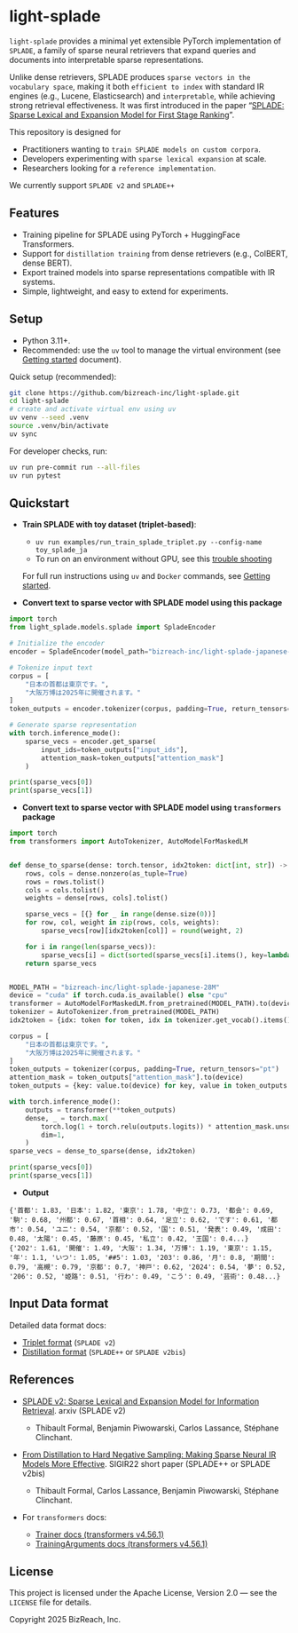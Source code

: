 <!---
Copyright 2025 BizReach, Inc. All rights reserved.

Licensed under the Apache License, Version 2.0 (the "License");
you may not use this file except in compliance with the License.
You may obtain a copy of the License at

    http://www.apache.org/licenses/LICENSE-2.0

Unless required by applicable law or agreed to in writing, software
distributed under the License is distributed on an "AS IS" BASIS,
WITHOUT WARRANTIES OR CONDITIONS OF ANY KIND, either express or implied.
See the License for the specific language governing permissions and
limitations under the License.
-->

# light-splade

`light-splade` provides a minimal yet extensible PyTorch implementation of `SPLADE`, a family of sparse neural retrievers that expand queries and documents into interpretable sparse representations.

Unlike dense retrievers, SPLADE produces `sparse vectors in the vocabulary space`, making it both `efficient to index` with standard IR engines (e.g., Lucene, Elasticsearch) and `interpretable`, while achieving strong retrieval effectiveness. It was first introduced in the paper “[SPLADE: Sparse Lexical and Expansion Model for First Stage Ranking](https://arxiv.org/abs/2107.05720)”.

This repository is designed for

- Practitioners wanting to `train SPLADE models on custom corpora`.
- Developers experimenting with `sparse lexical expansion` at scale.
- Researchers looking for a `reference implementation`.

We currently support `SPLADE v2` and `SPLADE++`

## Features
- Training pipeline for SPLADE using PyTorch + HuggingFace Transformers.
- Support for `distillation training` from dense retrievers (e.g., ColBERT, dense BERT).
- Export trained models into sparse representations compatible with IR systems.
- Simple, lightweight, and easy to extend for experiments.

## Setup

- Python 3.11+.
- Recommended: use the `uv` tool to manage the virtual environment (see [Getting started](docs/getting_started.md) document).

Quick setup (recommended):

```bash
git clone https://github.com/bizreach-inc/light-splade.git
cd light-splade
# create and activate virtual env using uv
uv venv --seed .venv
source .venv/bin/activate
uv sync
```

For developer checks, run:

```bash
uv run pre-commit run --all-files
uv run pytest
```

## Quickstart

- **Train SPLADE with toy dataset (triplet-based)**:

    - `uv run examples/run_train_splade_triplet.py --config-name toy_splade_ja`
    - To run on an environment without GPU, see this [trouble shooting](docs/trouble_shooting.md#running-the-training-script-on-cpu-only-machines)

    For full run instructions using `uv` and `Docker` commands, see [Getting started](docs/getting_started.md).

- **Convert text to sparse vector with SPLADE model using this package**

```python
import torch
from light_splade.models.splade import SpladeEncoder

# Initialize the encoder
encoder = SpladeEncoder(model_path="bizreach-inc/light-splade-japanese-28M")

# Tokenize input text
corpus = [
    "日本の首都は東京です。",
    "大阪万博は2025年に開催されます。"
]
token_outputs = encoder.tokenizer(corpus, padding=True, return_tensors="pt")

# Generate sparse representation
with torch.inference_mode():
    sparse_vecs = encoder.get_sparse(
        input_ids=token_outputs["input_ids"],
        attention_mask=token_outputs["attention_mask"]
    )

print(sparse_vecs[0])
print(sparse_vecs[1])
```

- **Convert text to sparse vector with SPLADE model using `transformers` package**

```python
import torch
from transformers import AutoTokenizer, AutoModelForMaskedLM


def dense_to_sparse(dense: torch.tensor, idx2token: dict[int, str]) -> list[dict[str, float]]:
    rows, cols = dense.nonzero(as_tuple=True)
    rows = rows.tolist()
    cols = cols.tolist()
    weights = dense[rows, cols].tolist()

    sparse_vecs = [{} for _ in range(dense.size(0))]
    for row, col, weight in zip(rows, cols, weights):
        sparse_vecs[row][idx2token[col]] = round(weight, 2)

    for i in range(len(sparse_vecs)):
        sparse_vecs[i] = dict(sorted(sparse_vecs[i].items(), key=lambda x: x[1], reverse=True))
    return sparse_vecs


MODEL_PATH = "bizreach-inc/light-splade-japanese-28M"
device = "cuda" if torch.cuda.is_available() else "cpu"
transformer = AutoModelForMaskedLM.from_pretrained(MODEL_PATH).to(device)
tokenizer = AutoTokenizer.from_pretrained(MODEL_PATH)
idx2token = {idx: token for token, idx in tokenizer.get_vocab().items()}

corpus = [
    "日本の首都は東京です。",
    "大阪万博は2025年に開催されます。"
]
token_outputs = tokenizer(corpus, padding=True, return_tensors="pt")
attention_mask = token_outputs["attention_mask"].to(device)
token_outputs = {key: value.to(device) for key, value in token_outputs.items()}

with torch.inference_mode():
    outputs = transformer(**token_outputs)
    dense, _ = torch.max(
        torch.log(1 + torch.relu(outputs.logits)) * attention_mask.unsqueeze(-1),
        dim=1,
    )
sparse_vecs = dense_to_sparse(dense, idx2token)

print(sparse_vecs[0])
print(sparse_vecs[1])
```

- **Output**

```
{'首都': 1.83, '日本': 1.82, '東京': 1.78, '中立': 0.73, '都会': 0.69, '駒': 0.68, '州都': 0.67, '首相': 0.64, '足立': 0.62, 'です': 0.61, '都市': 0.54, 'ユニ': 0.54, '京都': 0.52, '国': 0.51, '発表': 0.49, '成田': 0.48, '太陽': 0.45, '藤原': 0.45, '私立': 0.42, '王国': 0.4...}
{'202': 1.61, '開催': 1.49, '大阪': 1.34, '万博': 1.19, '東京': 1.15, '年': 1.1, 'いつ': 1.05, '##5': 1.03, '203': 0.86, '月': 0.8, '期間': 0.79, '高槻': 0.79, '京都': 0.7, '神戸': 0.62, '2024': 0.54, '夢': 0.52, '206': 0.52, '姫路': 0.51, '行わ': 0.49, 'こう': 0.49, '芸術': 0.48...}
```

## Input Data format

Detailed data format docs:

- [Triplet format](docs/splade_triplet_data_format.md) (`SPLADE v2`)
- [Distillation format](docs/splade_triplet_distil_data_format.md) (`SPLADE++` or `SPLADE v2bis`)

## References

- [SPLADE v2: Sparse Lexical and Expansion Model for Information Retrieval](https://arxiv.org/abs/2109.10086). arxiv (SPLADE v2)
  - Thibault Formal, Benjamin Piwowarski, Carlos Lassance, Stéphane Clinchant.

- [From Distillation to Hard Negative Sampling: Making Sparse Neural IR Models More Effective](http://arxiv.org/abs/2205.04733). SIGIR22 short paper (SPLADE++ or SPLADE v2bis)
  - Thibault Formal, Carlos Lassance, Benjamin Piwowarski, Stéphane Clinchant.

- For `transformers` docs:
  - [Trainer docs (transformers v4.56.1)](https://huggingface.co/docs/transformers/v4.56.1/en/main_classes/trainer)
  - [TrainingArguments docs (transformers v4.56.1)](https://huggingface.co/docs/transformers/v4.56.1/en/main_classes/trainer#transformers.TrainingArguments)


## License

This project is licensed under the Apache License, Version 2.0 — see the `LICENSE` file for details.

Copyright 2025 BizReach, Inc.
